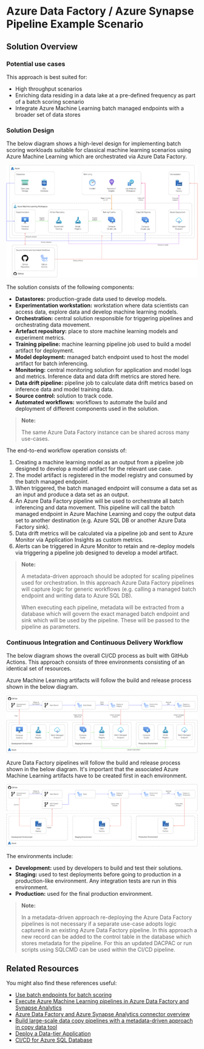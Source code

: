 # Azure Data Factory / Azure Synapse Pipeline Example Scenario

## Solution Overview

### Potential use cases

This approach is best suited for:

- High throughput scenarios
- Enriching data residing in a data lake at a pre-defined frequency as part of a batch scoring scenario
- Integrate Azure Machine Learning batch managed endpoints with a broader set of data stores

### Solution Design

The below diagram shows a high-level design for implementing batch scoring workloads suitable for classical machine learning scenarios using Azure Machine Learning which are orchestrated via Azure Data Factory.

![design](./images/design-adf.png)

The solution consists of the following components:

- **Datastores:** production-grade data used to develop models.
- **Experimentation workstation:** workstation where data scientists can access data, explore data and develop machine learning models.
- **Orchestration:** central solution responsible for triggering pipelines and orchestrating data movement.
- **Artefact repository:** place to store machine learning models and experiment metrics.
- **Training pipeline:** machine learning pipeline job used to build a model artifact for deployment.
- **Model deployment:** managed batch endpoint used to host the model artifact for batch inferencing.
- **Monitoring:** central monitoring solution for application and model logs and metrics. Inference data and data drift metrics are stored here.
- **Data drift pipeline:** pipeline job to calculate data drift metrics based on inference data and model training data.
- **Source control:** solution to track code.
- **Automated workflows:** workflows to automate the build and deployment of different components used in the solution.

> **Note:**
>
> The same Azure Data Factory instance can be shared across many use-cases.

The end-to-end workflow operation consists of:

1. Creating a machine learning model as an output from a pipeline job designed to develop a model artifact for the relevant use case.
2. The model artifact is registered in the model registry and consumed by the batch managed endpoint.
3. When triggered, the batch managed endpoint will consume a data set as an input and produce a data set as an output.
4. An Azure Data Factory pipeline will be used to orchestrate all batch inferencing and data movement. This pipeline will call the batch managed endpoint in Azure Machine Learning and copy the output data set to another destination (e.g. Azure SQL DB or another Azure Data Factory sink).
5. Data drift metrics will be calculated via a pipeline job and sent to Azure Monitor via Application Insights as custom metrics.
6. Alerts can be triggered in Azure Monitor to retain and re-deploy models via triggering a pipeline job designed to develop a model artifact.

> **Note:**
>
> A metadata-driven approach should be adopted for scaling pipelines used for orchestration.
> In this approach Azure Data Factory pipelines will capture logic for generic workflows (e.g. calling a managed batch endpoint and writing data to Azure SQL DB).
>
> When executing each pipeline, metadata will be extracted from a database which will govern the exact managed batch endpoint and sink which will be used by the pipeline.
> These will be passed to the pipeline as parameters.

### Continuous Integration and Continuous Delivery Workflow

The below diagram shows the overall CI/CD process as built with GitHub Actions. This approach consists of three environments consisting of an identical set of resources.

Azure Machine Learning artifacts will follow the build and release process shown in the below diagram.

![design](./images/cicd-batch.png)

Azure Data Factory pipelines will follow the build and release process shown in the below diagram. It's important that the associated Azure Machine Learning artifacts have to be created first in each environment.

![design](./images/cicd-adf.png)

The environments include:

- **Development:** used by developers to build and test their solutions.
- **Staging:** used to test deployments before going to production in a production-like environment. Any integration tests are run in this environment.
- **Production:** used for the final production environment.

> **Note:**
>
> In a metadata-driven approach re-deploying the Azure Data Factory pipelines is not necessary if a separate use-case adopts logic captured in an existing Azure Data Factory pipeline.
> In this approach a new record can be added to the control table in the database which stores metadata for the pipeline.
> For this an updated DACPAC or run scripts using SQLCMD can be used within the CI/CD pipeline.

## Related Resources

You might also find these references useful:

- [Use batch endpoints for batch scoring](https://docs.microsoft.com/azure/machine-learning/how-to-use-batch-endpoint)
- [Execute Azure Machine Learning pipelines in Azure Data Factory and Synapse Analytics](https://docs.microsoft.com/azure/data-factory/transform-data-machine-learning-service)
- [Azure Data Factory and Azure Synapse Analytics connector overview](https://docs.microsoft.com/azure/data-factory/connector-overview)
- [Build large-scale data copy pipelines with a metadata-driven approach in copy data tool](https://docs.microsoft.com/azure/data-factory/copy-data-tool-metadata-driven)
- [Deploy a Data-tier Application](https://docs.microsoft.com/sql/relational-databases/data-tier-applications/deploy-a-data-tier-application)
- [CI/CD for Azure SQL Database](https://github.com/Azure-Samples/modern-data-warehouse-dataops/tree/main/single_tech_samples/azuresql)
